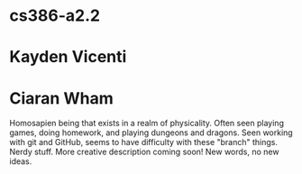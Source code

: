 # cs386-a2.2

# Kayden Vicenti

# Ciaran Wham
Homosapien being that exists in a realm of physicality. Often seen playing games, doing homework, and playing dungeons and dragons. Seen working with git and GitHub, seems to have difficulty with these "branch" things. Nerdy stuff. More creative description coming soon! New words, no new ideas. 
